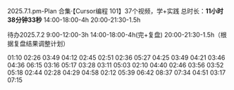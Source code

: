 2025.7.1.pm-Plan
合集·【Cursor编程 101】37个视频，学+实践
总时长：**11小时38分钟33秒**
14:00-18:00-4h
20:00-21:30-1.5h

待办2025.7.2
9:00-12:00-3h
14:00-18:00-4h(完+复盘)
20:00-21:30-1.5h（根据复盘结果调整计划）






01:10
02:26
03:49
04:12
02:45
02:51
02:36
05:27
04:25
03:49
04:21
03:46
04:36
06:15
03:16
05:17
03:28
03:11
05:03
02:10
04:40
02:46
03:56
03:52
05:18
02:44
02:28
04:29
04:58
02:12
05:39
06:42
08:37
07:34
04:51
03:17
07:15